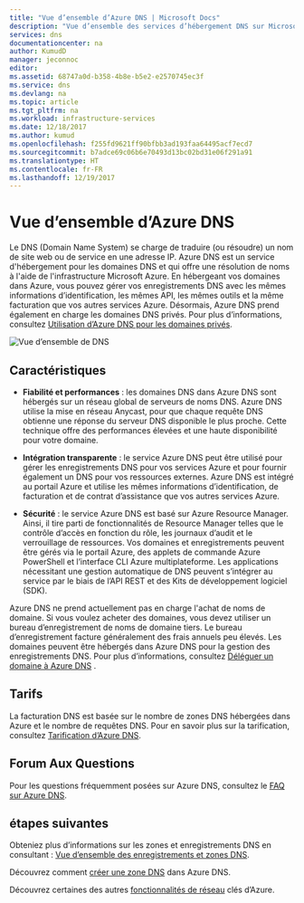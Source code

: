 ```yaml
---
title: "Vue d’ensemble d’Azure DNS | Microsoft Docs"
description: "Vue d’ensemble des services d’hébergement DNS sur Microsoft Azure. Héberger votre domaine sur Microsoft Azure"
services: dns
documentationcenter: na
author: KumudD
manager: jeconnoc
editor: 
ms.assetid: 68747a0d-b358-4b8e-b5e2-e2570745ec3f
ms.service: dns
ms.devlang: na
ms.topic: article
ms.tgt_pltfrm: na
ms.workload: infrastructure-services
ms.date: 12/18/2017
ms.author: kumud
ms.openlocfilehash: f255fd9621ff90bfbb3ad193faa64495acf7ecd7
ms.sourcegitcommit: b7adce69c06b6e70493d13bc02bd31e06f291a91
ms.translationtype: HT
ms.contentlocale: fr-FR
ms.lasthandoff: 12/19/2017
---
```

# <a name="azure-dns-overview"></a>Vue d’ensemble d’Azure DNS

Le DNS (Domain Name System) se charge de traduire (ou résoudre) un nom de site web ou de service en une adresse IP. Azure DNS est un service d'hébergement pour les domaines DNS et qui offre une résolution de noms à l'aide de l'infrastructure Microsoft Azure. En hébergeant vos domaines dans Azure, vous pouvez gérer vos enregistrements DNS avec les mêmes informations d’identification, les mêmes API, les mêmes outils et la même facturation que vos autres services Azure. Désormais, Azure DNS prend également en charge les domaines DNS privés. Pour plus d’informations, consultez [Utilisation d’Azure DNS pour les domaines privés](private-dns-overview.md).

![Vue d’ensemble de DNS](./media/dns-overview/scenario.png)

## <a name="features"></a>Caractéristiques

* **Fiabilité et performances** : les domaines DNS dans Azure DNS sont hébergés sur un réseau global de serveurs de noms DNS. Azure DNS utilise la mise en réseau Anycast, pour que chaque requête DNS obtienne une réponse du serveur DNS disponible le plus proche. Cette technique offre des performances élevées et une haute disponibilité pour votre domaine.

* **Intégration transparente** : le service Azure DNS peut être utilisé pour gérer les enregistrements DNS pour vos services Azure et pour fournir également un DNS pour vos ressources externes. Azure DNS est intégré au portail Azure et utilise les mêmes informations d’identification, de facturation et de contrat d’assistance que vos autres services Azure.

* **Sécurité** : le service Azure DNS est basé sur Azure Resource Manager. Ainsi, il tire parti de fonctionnalités de Resource Manager telles que le contrôle d’accès en fonction du rôle, les journaux d’audit et le verrouillage de ressources. Vos domaines et enregistrements peuvent être gérés via le portail Azure, des applets de commande Azure PowerShell et l’interface CLI Azure multiplateforme. Les applications nécessitant une gestion automatique de DNS peuvent s’intégrer au service par le biais de l’API REST et des Kits de développement logiciel (SDK).

Azure DNS ne prend actuellement pas en charge l'achat de noms de domaine. Si vous voulez acheter des domaines, vous devez utiliser un bureau d’enregistrement de noms de domaine tiers. Le bureau d’enregistrement facture généralement des frais annuels peu élevés. Les domaines peuvent être hébergés dans Azure DNS pour la gestion des enregistrements DNS. Pour plus d’informations, consultez [Déléguer un domaine à Azure DNS](dns-domain-delegation.md) .

## <a name="pricing"></a>Tarifs

La facturation DNS est basée sur le nombre de zones DNS hébergées dans Azure et le nombre de requêtes DNS. Pour en savoir plus sur la tarification, consultez [Tarification d’Azure DNS](https://azure.microsoft.com/pricing/details/dns/).

## <a name="faq"></a>Forum Aux Questions

Pour les questions fréquemment posées sur Azure DNS, consultez le [FAQ sur Azure DNS](dns-faq.md).

## <a name="next-steps"></a>étapes suivantes

Obteniez plus d’informations sur les zones et enregistrements DNS en consultant : [Vue d’ensemble des enregistrements et zones DNS](dns-zones-records.md).

Découvrez comment [créer une zone DNS](./dns-getstarted-create-dnszone-portal.md) dans Azure DNS.

Découvrez certaines des autres [fonctionnalités de réseau](../networking/networking-overview.md) clés d’Azure.

